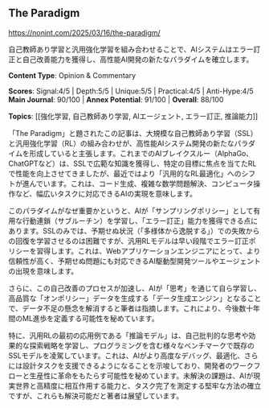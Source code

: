 ## The Paradigm

https://nonint.com/2025/03/16/the-paradigm/

自己教師あり学習と汎用強化学習を組み合わせることで、AIシステムはエラー訂正と自己改善能力を獲得し、高性能AI開発の新たなパラダイムを確立します。

**Content Type**: Opinion & Commentary

**Scores**: Signal:4/5 | Depth:5/5 | Unique:5/5 | Practical:4/5 | Anti-Hype:4/5
**Main Journal**: 90/100 | **Annex Potential**: 91/100 | **Overall**: 88/100

**Topics**: [[強化学習, 自己教師あり学習, AIエージェント, エラー訂正, 推論能力]]

「The Paradigm」と題されたこの記事は、大規模な自己教師あり学習（SSL）と汎用強化学習（RL）の組み合わせが、高性能AIシステム開発の新たなパラダイムを形成していると主張します。これまでのAIブレイクスルー（AlphaGo、ChatGPTなど）は、SSLで広範な知識を獲得し、特定の目標に焦点を当てたRLで性能を向上させてきましたが、最近ではより「汎用的なRL最適化」へのシフトが進んでいます。これは、コード生成、複雑な数学問題解決、コンピュータ操作など、幅広いタスクに対応できるAIの実現を意味します。

このパラダイムがなぜ重要かというと、AIが「サンプリングポリシー」として有用な行動連鎖（サブルーチン）を学習し、「エラー訂正」能力を獲得できる点にあります。SSLのみでは、予期せぬ状況（「多様体から逸脱する」）での失敗からの回復を学習させるのは困難ですが、汎用RLモデルは早い段階でエラー訂正ポリシーを習得します。これは、Webアプリケーションエンジニアにとって、より信頼性が高く、予期せぬ問題にも対応できるAI駆動型開発ツールやエージェントの出現を意味します。

さらに、この自己改善のプロセスが加速し、AIが「思考」を通じて自ら学習し、高品質な「オンポリシー」データを生成する「データ生成エンジン」となることで、データ不足の懸念を解消すると筆者は指摘します。これにより、今後数十年間のML進歩を定義する可能性を秘めています。

特に、汎用RLの最初の応用例である「推論モデル」は、自己批判的な思考や効果的な探索戦略を学習し、プログラミングを含む様々なベンチマークで既存のSSLモデルを凌駕しています。これは、AIがより高度なデバッグ、最適化、さらには設計タスクを支援できるようになることを示唆しており、開発者のワークフローと生産性に革命をもたらす可能性を秘めています。未解決の課題は、AIが現実世界と高精度に相互作用する能力と、タスク完了を測定する堅牢な方法の確立ですが、これらも解決可能だと著者は展望しています。